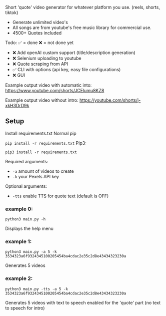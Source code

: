 Short 'quote' video generator for whatever platform you use. (reels, shorts, tiktok)

- Generate unlimited video's
- All songs are from youtube's free music library for commercial use.
- 4500+ Quotes included


Todo: ✅ = done ❌ = not done yet
- ❌ Add openAI custom support (title/description generation)
- ❌ Selenium uploading to youtube
- ❌ Quote scraping from API
- ✅ CLI with options (api key, easy file configurations)
- ❌ GUI

Example output video with automatic into:
https://www.youtube.com/shorts/JCElumu8KZ8

Example output video without intro:
https://youtube.com/shorts/j-xkH3DrD9k


## Setup
Install requirements.txt
Normal pip

```pip install -r requirements.txt```
Pip3:

```pip3 install -r requirements.txt```

Required arguments:
- `-a` amount of videos to create
- `-k` your Pexels API key

Optional arguments:
- `-tts` enable TTS for quote text (default is OFF)


### example 0:
```python3 main.py -h```

Displays the help menu

### example 1:
```python3 main.py -a 5 -k 3534323a6f9324345100205454ba4cdac2e35c2d8e43434323230a```

Generates 5 videos

### example 2:
```python3 main.py -tts -a 5 -k 3534323a6f9324345100205454ba4cdac2e35c2d8e43434323230a```

Generates 5 videos with text to speech enabled for the 'quote' part (no text to speech for intro)





